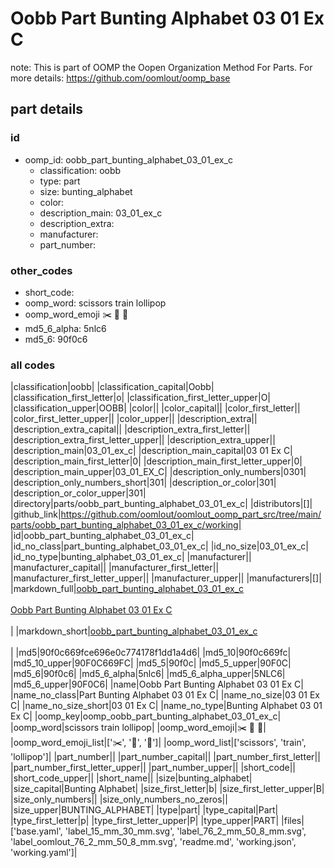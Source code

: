 # Oobb Part Bunting Alphabet 03 01 Ex C  

note: This is part of OOMP the Oopen Organization Method For Parts. For more details: https://github.com/oomlout/oomp_base

##  part details





### id
* oomp_id: oobb_part_bunting_alphabet_03_01_ex_c
  * classification: oobb
  * type: part
  * size: bunting_alphabet
  * color: 
  * description_main: 03_01_ex_c
  * description_extra: 
  * manufacturer: 
  * part_number: 

### other_codes
* short_code: 
* oomp_word: scissors train lollipop
* oomp_word_emoji :scissors: :train: :lollipop:
* md5_6_alpha: 5nlc6
* md5_6: 90f0c6

### all codes 
|classification|oobb|
|classification_capital|Oobb|
|classification_first_letter|o|
|classification_first_letter_upper|O|
|classification_upper|OOBB|
|color||
|color_capital||
|color_first_letter||
|color_first_letter_upper||
|color_upper||
|description_extra||
|description_extra_capital||
|description_extra_first_letter||
|description_extra_first_letter_upper||
|description_extra_upper||
|description_main|03_01_ex_c|
|description_main_capital|03 01 Ex C|
|description_main_first_letter|0|
|description_main_first_letter_upper|0|
|description_main_upper|03_01_EX_C|
|description_only_numbers|0301|
|description_only_numbers_short|301|
|description_or_color|301|
|description_or_color_upper|301|
|directory|parts/oobb_part_bunting_alphabet_03_01_ex_c|
|distributors|[]|
|github_link|https://github.com/oomlout/oomlout_oomp_part_src/tree/main/parts/oobb_part_bunting_alphabet_03_01_ex_c/working|
|id|oobb_part_bunting_alphabet_03_01_ex_c|
|id_no_class|part_bunting_alphabet_03_01_ex_c|
|id_no_size|03_01_ex_c|
|id_no_type|bunting_alphabet_03_01_ex_c|
|manufacturer||
|manufacturer_capital||
|manufacturer_first_letter||
|manufacturer_first_letter_upper||
|manufacturer_upper||
|manufacturers|[]|
|markdown_full|[oobb_part_bunting_alphabet_03_01_ex_c](https://github.com/oomlout/oomlout_oomp_part_src/tree/main/parts/oobb_part_bunting_alphabet_03_01_ex_c/working)<br>[](https://github.com/oomlout/oomlout_oomp_part_src/tree/main/parts/oobb_part_bunting_alphabet_03_01_ex_c/working)<br>[Oobb Part Bunting Alphabet 03 01 Ex C](https://github.com/oomlout/oomlout_oomp_part_src/tree/main/parts/oobb_part_bunting_alphabet_03_01_ex_c/working)<br><br>|
|markdown_short|[oobb_part_bunting_alphabet_03_01_ex_c](https://github.com/oomlout/oomlout_oomp_part_src/tree/main/parts/oobb_part_bunting_alphabet_03_01_ex_c/working)<br><br>|
|md5|90f0c669fce696e0c774178f1dd1a4d6|
|md5_10|90f0c669fc|
|md5_10_upper|90F0C669FC|
|md5_5|90f0c|
|md5_5_upper|90F0C|
|md5_6|90f0c6|
|md5_6_alpha|5nlc6|
|md5_6_alpha_upper|5NLC6|
|md5_6_upper|90F0C6|
|name|Oobb Part Bunting Alphabet 03 01 Ex C|
|name_no_class|Part Bunting Alphabet 03 01 Ex C|
|name_no_size|03 01 Ex C|
|name_no_size_short|03 01 Ex C|
|name_no_type|Bunting Alphabet 03 01 Ex C|
|oomp_key|oomp_oobb_part_bunting_alphabet_03_01_ex_c|
|oomp_word|scissors train lollipop|
|oomp_word_emoji|:scissors: :train: :lollipop:|
|oomp_word_emoji_list|[':scissors:', ':train:', ':lollipop:']|
|oomp_word_list|['scissors', 'train', 'lollipop']|
|part_number||
|part_number_capital||
|part_number_first_letter||
|part_number_first_letter_upper||
|part_number_upper||
|short_code||
|short_code_upper||
|short_name||
|size|bunting_alphabet|
|size_capital|Bunting Alphabet|
|size_first_letter|b|
|size_first_letter_upper|B|
|size_only_numbers||
|size_only_numbers_no_zeros||
|size_upper|BUNTING_ALPHABET|
|type|part|
|type_capital|Part|
|type_first_letter|p|
|type_first_letter_upper|P|
|type_upper|PART|
|files|['base.yaml', 'label_15_mm_30_mm.svg', 'label_76_2_mm_50_8_mm.svg', 'label_oomlout_76_2_mm_50_8_mm.svg', 'readme.md', 'working.json', 'working.yaml']|
